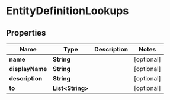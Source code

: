 
# EntityDefinitionLookups

## Properties
Name | Type | Description | Notes
------------ | ------------- | ------------- | -------------
**name** | **String** |  |  [optional]
**displayName** | **String** |  |  [optional]
**description** | **String** |  |  [optional]
**to** | **List&lt;String&gt;** |  |  [optional]



